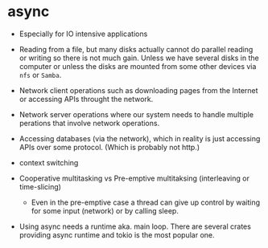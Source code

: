 # async

* Especially for IO intensive applications


* Reading from a file, but many disks actually cannot do parallel reading or writing so there is not much gain. Unless we have several disks in the computer or unless the disks are mounted from some other devices via `nfs` or `Samba`.

* Network client operations such as downloading pages from the Internet or accessing APIs throught the network.

* Network server operations where our system needs to handle multiple perations that involve network operations.

* Accessing databases (via the network), which in reality is just accessing APIs over some protocol. (Which is probably not http.)


* context switching

* Cooperative multitasking vs Pre-emptive multitaksing (interleaving or time-slicing)
    * Even in the pre-emptive case  a thread can give up control by waiting for some input (network) or by calling sleep.


* Using async needs a runtime aka. main loop. There are several crates providing async runtime and tokio is the most popular one.
